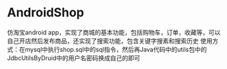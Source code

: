 # AndroidShop
仿淘宝android app，实现了商城的基本功能，包括购物车，订单，收藏等，可以自己开店然后发布商品，还实现了搜索功能，包含关键字搜素和搜索历史
使用方式：在mysql中执行shop.sql中的sql指令，然后再Java代码中的utils包中的JdbcUtilsByDruid中的用户名密码换成自己的即可
